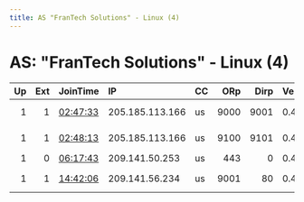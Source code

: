 ```yaml
---
title: AS "FranTech Solutions" - Linux (4)
---
```


# AS: "FranTech Solutions" - Linux (4)

|   Up |   Ext | JoinTime                                                                                            | IP              | CC   |   ORp |   Dirp | Version   | Contact                   | Nickname     |   eFamMembers |
|-----:|------:|:----------------------------------------------------------------------------------------------------|:----------------|:-----|------:|-------:|:----------|:--------------------------|:-------------|--------------:|
|    1 |     1 | [02:47:33](https://metrics.torproject.org/rs.html#details/76CA419C68502FFC4D950D167E25EE0AD3A0A764) | 205.185.113.166 | us   |  9000 |   9001 | 0.4.4.6   | Quetzalcoatl relays@proto | Quetzalcoatl |            14 |
|    1 |     1 | [02:48:13](https://metrics.torproject.org/rs.html#details/5BDD0633E0AC09763E49641DCD1BA3AB3A21AA83) | 205.185.113.166 | us   |  9100 |   9101 | 0.4.4.6   | Quetzalcoatl relays@proto | Quetzalcoatl |            14 |
|    1 |     0 | [06:17:43](https://metrics.torproject.org/rs.html#details/D035E1E05927458D22C0D13A9AD5DAD926C72280) | 209.141.50.253  | us   |   443 |      0 | 0.4.2.7   | None                      | ColonelKurtz |             1 |
|    1 |     1 | [14:42:06](https://metrics.torproject.org/rs.html#details/1C19E52F9F84E22651B4933B3F79940A39C063DA) | 209.141.56.234  | us   |  9001 |     80 | 0.4.4.6   | sieg at heil dot lol tor  | SiegHeil     |             1 |
